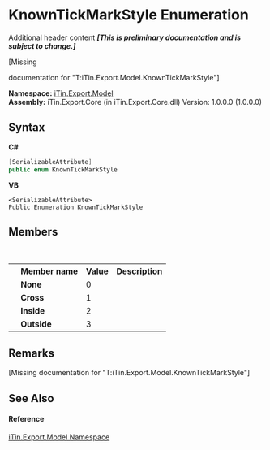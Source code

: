 # KnownTickMarkStyle Enumeration
Additional header content _**\[This is preliminary documentation and is subject to change.\]**_

\[Missing <summary> documentation for "T:iTin.Export.Model.KnownTickMarkStyle"\]

**Namespace:**&nbsp;<a href="ef57ffcc-e95e-b212-5a46-9aa6f5a3511f">iTin.Export.Model</a><br />**Assembly:**&nbsp;iTin.Export.Core (in iTin.Export.Core.dll) Version: 1.0.0.0 (1.0.0.0)

## Syntax

**C#**<br />
``` C#
[SerializableAttribute]
public enum KnownTickMarkStyle
```

**VB**<br />
``` VB
<SerializableAttribute>
Public Enumeration KnownTickMarkStyle
```


## Members
&nbsp;<table><tr><th></th><th>Member name</th><th>Value</th><th>Description</th></tr><tr><td /><td target="F:iTin.Export.Model.KnownTickMarkStyle.None">**None**</td><td>0</td><td /></tr><tr><td /><td target="F:iTin.Export.Model.KnownTickMarkStyle.Cross">**Cross**</td><td>1</td><td /></tr><tr><td /><td target="F:iTin.Export.Model.KnownTickMarkStyle.Inside">**Inside**</td><td>2</td><td /></tr><tr><td /><td target="F:iTin.Export.Model.KnownTickMarkStyle.Outside">**Outside**</td><td>3</td><td /></tr></table>

## Remarks
\[Missing <remarks> documentation for "T:iTin.Export.Model.KnownTickMarkStyle"\]

## See Also


#### Reference
<a href="ef57ffcc-e95e-b212-5a46-9aa6f5a3511f">iTin.Export.Model Namespace</a><br />